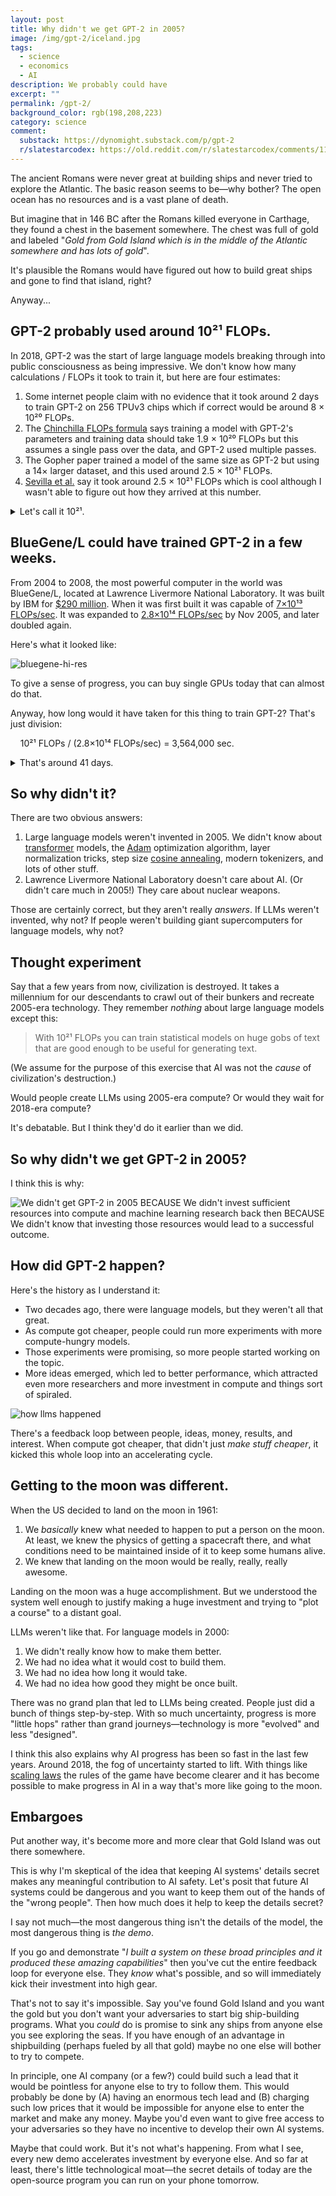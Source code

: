 ```yaml
---
layout: post
title: Why didn't we get GPT-2 in 2005?
image: /img/gpt-2/iceland.jpg
tags:
  - science
  - economics
  - AI
description: We probably could have
excerpt: ""
permalink: /gpt-2/
background_color: rgb(198,208,223)
category: science
comment:
  substack: https://dynomight.substack.com/p/gpt-2
  r/slatestarcodex: https://old.reddit.com/r/slatestarcodex/comments/11zlzlz/why_didnt_we_get_gpt2_in_2005/
---
```


The ancient Romans were never great at building ships and never tried to explore the Atlantic. The basic reason seems to be—why bother? The open ocean has no resources and is a vast plane of death.

But imagine that in 146 BC after the Romans killed everyone in Carthage, they found a chest in the basement somewhere. The chest was full of gold and labeled "*Gold from Gold Island which is in the middle of the Atlantic somewhere and has lots of gold*".

It's plausible the Romans would have figured out how to build great ships and gone to find that island, right?

Anyway...

## GPT-2 probably used around 10²¹ FLOPs.

In 2018, GPT-2 was the start of large language models breaking through into public consciousness as being impressive. We don't know how many calculations / FLOPs it took to train it, but here are four estimates:

1. Some internet people claim with no evidence that it took around 2 days to train GPT-2 on 256 TPUv3 chips which if correct would be around 8 × 10²⁰ FLOPs.
2. The [Chinchilla FLOPs formula](/scaling/#what-about-compute) says training a model with GPT-2's parameters and training data should take 1.9 × 10²⁰ FLOPs but this assumes a single pass over the data, and GPT-2 used multiple passes.
3. The Gopher paper trained a model of the same size as GPT-2 but using a 14× larger dataset, and this used around 2.5 × 10²¹ FLOPs.
4. [Sevilla et al.](https://arxiv.org/abs/2202.05924) say it took around  2.5 × 10²¹ FLOPs which is cool although I wasn't able to figure out how they arrived at this number.

<details markdown="1">
  <summary>Let's call it 10²¹.</summary>
Here are the calculations in more detail.

1. [Sevilla et al.](https://arxiv.org/abs/2202.05924) say it took around  2.5 × 10²¹ FLOPs to train. However, after reading both their paper and [this appendix](https://docs.google.com/document/d/1J2BX9jkE5nN5EA1zYRN0lHhdCf1YkiFERc_nwiYqCOA/), I still have basically no idea how they came up with this number.
2. GPT-2 had 1.5 billion parameters. The Gopher paper trained a similar 1.5 billion parameter model using, umm, 2.5 × 10²¹ FLOPs. However, that paper used 300 billion tokens, while GPT-2 used only 21 billion. If we assume the cost is linear in the size of the dataset, this suggests you'd need only 1.75 × 10²⁰ FLOPs.
3. If we plug the number of parameters (9 billion) and the number of tokens (21 billion) into the Chinchilla FLOPs estimate, that suggests you would need 1.9 × 10²⁰ FLOPs. But this assumes just a single pass through the data, while GPT-2 was trained using multiple epochs.
4. It's published that GPT-2 was trained on 256 cloud TPUv3 chips, but it's not said for how long. Some random internet people claim that they needed something like 2 days on the 256 TPUv3 cores. A TPUv3 chip is capable of 123 TFLOPs / sec. But typically training on GPUs / TPUs only has a utilization of around 15% . This suggests a total cost of around 256 cores * 2 days * (123e12 FLOPs/sec) * (86400 sec / day) * 0.15 = 8.2 × 10²⁰ FLOPs.
</details>

## BlueGene/L could have trained GPT-2 in a few weeks.

From 2004 to 2008, the most powerful computer in the world was BlueGene/L, located at Lawrence Livermore National Laboratory. It was built by IBM for [$290 million](https://www.cnet.com/tech/tech-industry/ibm-to-build-fastest-supercomputers/). When it was first built it was capable of [7×10¹³ FLOPs/sec](https://www.top500.org/lists/top500/2004/11/highlights/). It was expanded to [2.8×10¹⁴ FLOPs/sec](https://www.top500.org/lists/top500/2005/11/) by Nov 2005, and later doubled again.

Here's what it looked like:

![bluegene-hi-res](/img/gpt-2/bluegene.jpg)

To give a sense of progress, you can buy single GPUs today that can almost do that.

Anyway, how long would it have taken for this thing to train GPT-2? That's just division:

&nbsp;&nbsp;&nbsp;&nbsp;<eq>10²¹ FLOPs / (2.8×10¹⁴ FLOPs/sec) = 3,564,000 sec</eq>.

<details markdown="1">
<summary>
That's around 41 days.
</summary>
You might worry about utilization percentages but I don't think this is a serious problem.

When modern LLMs are trained, they aren't actually able to use GPUs to their theoretical capacity—the chips spend a lot of time waiting for data. This means that they're only actually busy something like 15% of the time. However, the above FLOPs calculations for BlueGene are based on actual *achieved*  performance running a bunch of giant linear algebra functions. But I suppose you might still want to revise the 41 days figure up by some factor.
</details>


## So why didn't it?

There are two obvious answers:

1. Large language models weren't invented in 2005. We didn't know about [transformer](https://en.wikipedia.org/wiki/Transformer_(machine_learning_model)) models, the [Adam](https://en.wikipedia.org/wiki/Stochastic_gradient_descent#Adam) optimization algorithm, layer normalization tricks, step size [cosine annealing](https://arxiv.org/abs/1608.03983), modern tokenizers, and lots of other stuff.
2. Lawrence Livermore National Laboratory doesn't care about AI. (Or didn't care much in 2005!) They care about nuclear weapons.

Those are certainly correct, but they aren't really *answers*. If LLMs weren't invented, why not? If people weren't building giant supercomputers for language models, why not?

## Thought experiment

Say that a few years from now, civilization is destroyed. It takes a millennium for our descendants to crawl out of their bunkers and recreate 2005-era technology. They remember *nothing* about large language models except this:

> With 10²¹ FLOPs you can train statistical models on huge gobs of text that are good enough to be useful for generating text.

(We assume for the purpose of this exercise that AI was not the *cause* of civilization's destruction.)

Would people create LLMs using 2005-era compute? Or would they wait for 2018-era compute?

It's debatable. But I think they'd do it earlier than we did.

## So why didn't we get GPT-2 in 2005?

I think this is why:

![We didn't get GPT-2 in 2005 BECAUSE We didn't invest sufficient resources into compute and machine learning research back then BECAUSE We didn't know that investing those resources would lead to a successful outcome.](/img/gpt-2/because.svg)

## How did GPT-2 happen?

Here's the history as I understand it:

* Two decades ago, there were language models, but they weren't all that great.
* As compute got cheaper, people could run more experiments with more compute-hungry models.
* Those experiments were promising, so more people started working on the topic.
* More ideas emerged, which led to better performance, which attracted even more researchers and more investment in compute and things sort of spiraled.

![how llms happened](/img/gpt-2/feedback.svg)

There's a feedback loop between people, ideas, money, results, and interest. When compute got cheaper, that didn't just *make stuff cheaper*, it kicked this whole loop into an accelerating cycle.

## Getting to the moon was different.

When the US decided to land on the moon in 1961:

1. We *basically* knew what needed to happen to put a person on the moon. At least, we knew the physics of getting a spacecraft there, and what conditions need to be maintained inside of it to keep some humans alive.
2. We knew that landing on the moon would be really, really, really awesome.

Landing on the moon was a huge accomplishment. But we understood the system well enough to justify making a huge investment and trying to "plot a course" to a distant goal.

LLMs weren't like that. For language models in 2000:

1. We didn't really know how to make them better.
2. We had no idea what it would cost to build them.
3. We had no idea how long it would take.
4. We had no idea how good they might be once built.

There was no grand plan that led to LLMs being created. People just did a bunch of things step-by-step. With so much uncertainty, progress is more "little hops" rather than grand journeys—technology is more "evolved" and less "designed".

I think this also explains why AI progress has been so fast in the last few years. Around 2018, the fog of uncertainty started to lift. With things like [scaling laws](/scaling) the rules of the game have become clearer and it has become possible to make progress in AI in a way that's more like going to the moon.

## Embargoes

Put another way, it's become more and more clear that Gold Island was out there somewhere.

This is why I'm skeptical of the idea that keeping AI systems' details secret makes any meaningful contribution to AI safety. Let's posit that future AI systems could be dangerous and you want to keep them out of the hands of the "wrong people". Then how much does it help to keep the details secret?

I say not much—the most dangerous thing isn't the details of the model, the most dangerous thing is *the demo*.

If you go and demonstrate "*I built a system on these broad principles and it produced these amazing capabilities*" then you've cut the entire feedback loop for everyone else. They *know* what's possible, and so will immediately kick their investment into high gear.

That's not to say it's impossible. Say you've found Gold Island and you want the gold but you don't want your adversaries to start big ship-building programs. What you *could* do is promise to sink any ships from anyone else you see exploring the seas. If you have enough of an advantage in shipbuilding (perhaps fueled by all that gold) maybe no one else will bother to try to compete.

In principle, one AI company (or a few?) could build such a lead that it would be pointless for anyone else to try to follow them. This would probably be done by (A) having an enormous tech lead and (B) charging such low prices that it would be impossible for anyone else to enter the market and make any money. Maybe you'd even want to give free access to your adversaries so they have no incentive to develop their own AI systems.

Maybe that could work. But it's not what's happening. From what I see, every new demo accelerates investment by everyone else. And so far at least, there's little technological moat—the secret details of today are the open-source program you can run on your phone tomorrow.